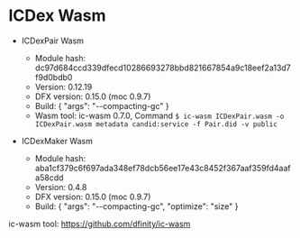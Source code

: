 # ICDex Wasm

- ICDexPair Wasm
    - Module hash: dc97d684ccd339dfecd10286693278bbd821667854a9c18eef2a13d7f9d0bdb0
    - Version: 0.12.19
    - DFX version: 0.15.0 (moc 0.9.7)
    - Build: {
        "args": "--compacting-gc"
    }
    - Wasm tool: ic-wasm 0.7.0, Command `$ ic-wasm ICDexPair.wasm -o ICDexPair.wasm metadata candid:service -f Pair.did -v public`

- ICDexMaker Wasm
    - Module hash: aba1cf379c6f697ada348ef78dcb56ee17e43c8452f367aaf359fd4aafa58cdd
    - Version: 0.4.8
    - DFX version: 0.15.0 (moc 0.9.7)
    - Build: {
        "args": "--compacting-gc", 
        "optimize": "size"
    }


ic-wasm tool: https://github.com/dfinity/ic-wasm
